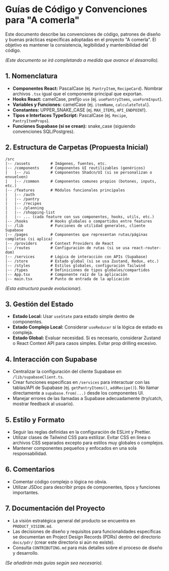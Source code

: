 # Guías de Código y Convenciones para "A comerla"

Este documento describe las convenciones de código, patrones de diseño y buenas prácticas específicas adoptadas en el proyecto "A comerla". El objetivo es mantener la consistencia, legibilidad y mantenibilidad del código.

*(Este documento se irá completando a medida que avance el desarrollo).*

## 1. Nomenclatura

*   **Componentes React:** PascalCase (ej. `PantryItem`, `RecipeCard`). Nombrar archivos `.tsx` igual que el componente principal que exportan.
*   **Hooks React:** camelCase, prefijo `use` (ej. `usePantryItems`, `useFormInput`).
*   **Variables y Funciones:** camelCase (ej. `itemName`, `calculateTotal`).
*   **Constantes:** UPPER_SNAKE_CASE (ej. `MAX_ITEMS`, `API_ENDPOINT`).
*   **Tipos e Interfaces TypeScript:** PascalCase (ej. `Recipe`, `PantryItemProps`).
*   **Funciones Supabase (si se crean):** snake_case (siguiendo convenciones SQL/Postgres).

## 2. Estructura de Carpetas (Propuesta Inicial)

```
/src
|-- /assets         # Imágenes, fuentes, etc.
|-- /components     # Componentes UI reutilizables (genéricos)
|   |-- /ui         # Componentes Shadcn/UI (si se personalizan o envuelven)
|   |-- /common     # Componentes comunes propios (botones, inputs, etc.)
|-- /features       # Módulos funcionales principales
|   |-- /auth
|   |-- /pantry
|   |-- /recipes
|   |-- /planning
|   |-- /shopping-list
|   |-- ... (cada feature con sus componentes, hooks, utils, etc.)
|-- /hooks          # Hooks globales o compartidos entre features
|-- /lib            # Funciones de utilidad generales, cliente Supabase
|-- /pages          # Componentes que representan rutas/páginas completas (si aplica)
|-- /providers      # Context Providers de React
|-- /routes         # Configuración de rutas (si se usa react-router-dom)
|-- /services       # Lógica de interacción con APIs (Supabase)
|-- /store          # Estado global (si se usa Zustand, Redux, etc.)
|-- /styles         # Estilos globales, configuración Tailwind
|-- /types          # Definiciones de tipos globales/compartidos
|-- App.tsx         # Componente raíz de la aplicación
|-- main.tsx        # Punto de entrada de la aplicación
```
*(Esta estructura puede evolucionar).*

## 3. Gestión del Estado

*   **Estado Local:** Usar `useState` para estado simple dentro de componentes.
*   **Estado Complejo Local:** Considerar `useReducer` si la lógica de estado es compleja.
*   **Estado Global:** Evaluar necesidad. Si es necesario, considerar Zustand o React Context API para casos simples. Evitar prop drilling excesivo.

## 4. Interacción con Supabase

*   Centralizar la configuración del cliente Supabase en `/lib/supabaseClient.ts`.
*   Crear funciones específicas en `/services` para interactuar con las tablas/API de Supabase (ej. `getPantryItems()`, `addRecipe()`). No llamar directamente a `supabase.from(...)` desde los componentes UI.
*   Manejar errores de las llamadas a Supabase adecuadamente (try/catch, mostrar feedback al usuario).

## 5. Estilo y Formato

*   Seguir las reglas definidas en la configuración de ESLint y Prettier.
*   Utilizar clases de Tailwind CSS para estilizar. Evitar CSS en línea o archivos CSS separados excepto para estilos muy globales o complejos.
*   Mantener componentes pequeños y enfocados en una sola responsabilidad.

## 6. Comentarios

*   Comentar código complejo o lógica no obvia.
*   Utilizar JSDoc para describir props de componentes, tipos y funciones importantes.

## 7. Documentación del Proyecto

*   La visión estratégica general del producto se encuentra en `PRODUCT_VISION.md`.
*   Las decisiones de diseño y requisitos para funcionalidades específicas se documentan en Project Design Records (PDRs) dentro del directorio `docs/pdr/` (crear este directorio si aún no existe).
*   Consulta `CONTRIBUTING.md` para más detalles sobre el proceso de diseño y desarrollo.

*(Se añadirán más guías según sea necesario).*